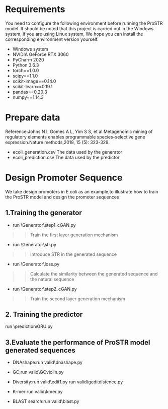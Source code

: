 # Requirements
You need to configure the following environment before running the ProSTR model. 
It should be noted that this project is carried out in the Windows system, if you are using Linux system, We hope you can install the corresponding environment version yourself.
* Windows system
* NVIDIA GeForce RTX 3060
* PyCharm 2020
* Python 3.6.3
* torch==1.0.0
* scipy==1.1.0
* scikit-image==0.14.0
* scikit-learn==0.19.1
* pandas==0.20.3
* numpy==1.14.3

# Prepare data
Reference:Johns N I, Gomes A L, Yim S S, et al.Metagenomic mining of regulatory elements enables programmable species-selective gene expression.Nature methods,2018, 15 (5): 323-329.

* ecoli_generation.csv    The data used by the generator <br>
* ecoli_prediction.csv   The data used by the predictor <br>

# Design Promoter Sequence
We take design promoters in E.coli as an example,to illustrate how to train the ProSTR model and design the promoter sequences
## 1.Training the generator
* run \Generator\step1_cGAN.py    <br>

>>Train the first layer generation mechanism<br>

* run \Generator\str.py    <br>

>>Introduce STR in the generated sequence<br>

* run \Generator\loss.py   <br>

>>Calculate the similarity between the generated sequence and the natural sequence<br>

* run \Generator\step2_cGAN.py <br>

>>Train the second layer generation mechanism<br>
## 2. Training the predictor

run \prediction\GRU.py <br>
## 3.Evaluate the performance of ProSTR model generated sequences

* DNAshape:run valid\dnashape.py  <br>

* GC:run valid\GCviolin.py   <br>

* Diversity:run valid\edit1.py  run valid\geditdistence.py   <br>

* K-mer:run valid\kmer.py    <br>

* BLAST search:run valid\blast.py   <br>
